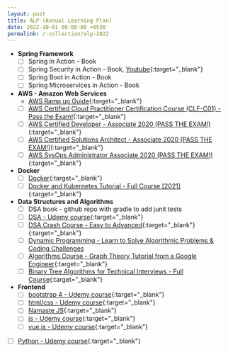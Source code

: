 ```yaml
---
layout: post
title: ALP (Annual Learning Plan)
date: 2022-10-01 08:00:00 +0530
permalink: /:collection/alp-2022
---
```


- **Spring Framework**
  - [ ] Spring in Action - Book
  - [ ] Spring Security in Action - Book, [Youtube](https://www.youtube.com/watch?v=Of4HFbsPKqk&list=PLEocw3gLFc8XRaRBZkhBEZ_R3tmvfkWZz){:target="\_blank"}
  - [ ] Spring Boot in Action - Book
  - [ ] Spring Microservices in Action - Book
- **AWS - Amazon Web Services**
  - [AWS Ramp up Guide](https://pages.awscloud.com/AWS-Traincert_Ramp-up_Guides.html){:target="\_blank"}
  - [ ] [AWS Certified Cloud Practitioner Certification Course (CLF-C01) - Pass the Exam!](https://www.youtube.com/watch?v=SOTamWNgDKc){:target="\_blank"}
  - [ ] [AWS Certified Developer - Associate 2020 (PASS THE EXAM!)](https://www.youtube.com/watch?v=RrKRN9zRBWs&list=RDCMUC8butISFwT-Wl7EV0hUK0BQ&index=12){:target="\_blank"}
  - [ ] [AWS Certified Solutions Architect - Associate 2020 (PASS THE EXAM!)](https://www.youtube.com/watch?v=Ia-UEYYR44s&list=RDCMUC8butISFwT-Wl7EV0hUK0BQ&index=10){:target="\_blank"}
  - [ ] [AWS SysOps Administrator Associate 2020 (PASS THE EXAM!)](https://www.youtube.com/watch?v=KX_AfyrhlgQ&list=RDCMUC8butISFwT-Wl7EV0hUK0BQ&index=19){:target="\_blank"}
- **Docker** 
  - [ ] [Docker](https://www.youtube.com/watch?v=3c-iBn73dDE){:target="\_blank"}
  - [ ] [Docker and Kubernetes Tutorial - Full Course [2021]](https://www.youtube.com/watch?v=bhBSlnQcq2k){:target="\_blank"}
- **Data Structures and Algorithms**
  - [ ] DSA book - github repo with gradle to add junit tests
  - [ ] [DSA - Udemy course](https://www.udemy.com/course/draft/1330262/learn/lecture/13778082#overview){:target="\_blank"}
  - [ ] [DSA Crash Course - Easy to Advanced](https://www.youtube.com/watch?v=RBSGKlAvoiM){:target="\_blank"}{:target="\_blank"}
  - [ ] [Dynamic Programming - Learn to Solve Algorithmic Problems & Coding Challenges](https://www.youtube.com/watch?v=oBt53YbR9Kk&t=4s)
  - [ ] [Algorithms Course - Graph Theory Tutorial from a Google Engineer](https://www.youtube.com/watch?v=09_LlHjoEiY&list=RDCMUC8butISFwT-Wl7EV0hUK0BQ&index=2){:target="\_blank"}
  - [ ] [Binary Tree Algorithms for Technical Interviews - Full Course](https://www.youtube.com/watch?v=fAAZixBzIAI){:target="\_blank"}
- **Frontend**
  - [ ] [bootstrap 4 - Udemy course](https://www.udemy.com/course/bootstrap-4-from-scratch-with-5-projects/learn/lecture/7685130#overview){:target="\_blank"}
  - [ ] [html/css - Udemy course](https://www.udemy.com/course/advanced-css-and-sass/learn/lecture/8312878#overview){:target="\_blank"}
  - [ ] [Namaste JS](https://www.youtube.com/watch?v=pN6jk0uUrD8&list=PLlasXeu85E9cQ32gLCvAvr9vNaUccPVNP){:target="\_blank"}
  - [ ] [js - Udemy course](https://www.udemy.com/course/the-complete-javascript-course/learn/lecture/22628657#overview){:target="\_blank"}
  - [ ] [vue.js - Udemy course](https://www.udemy.com/course/vuejs-2-the-complete-guide/learn/lecture/21463674#overview){:target="\_blank"}
- [ ] [Python - Udemy course](https://www.udemy.com/course/complete-python-bootcamp/learn/lecture/3421822?start=120#overview){:target="\_blank"}
